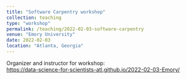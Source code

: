 ```yaml
---
title: "Software Carpentry workshop"
collection: teaching
type: "workshop"
permalink: /teaching/2022-02-03-software-carpentry
venue: "Emory University"
date: 2022-02-03
location: "Atlanta, Georgia"
---
```


Organizer and instructor for workshop:  
<https://data-science-for-scientists-atl.github.io/2022-02-03-Emory/>

